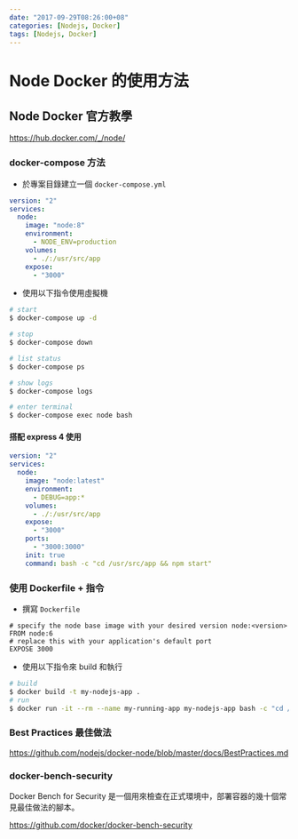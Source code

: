 ```yaml
---
date: "2017-09-29T08:26:00+08"
categories: [Nodejs, Docker]
tags: [Nodejs, Docker]
---
```

# Node Docker 的使用方法

## Node Docker 官方教學

<https://hub.docker.com/_/node/>

### docker-compose 方法

* 於專案目錄建立一個 `docker-compose.yml`

```yaml
version: "2"
services:
  node:
    image: "node:8"
    environment:
      - NODE_ENV=production
    volumes:
      - ./:/usr/src/app
    expose:
      - "3000"
```

* 使用以下指令使用虛擬機

```bash
# start
$ docker-compose up -d

# stop
$ docker-compose down

# list status
$ docker-compose ps

# show logs
$ docker-compose logs

# enter terminal
$ docker-compose exec node bash
```

#### 搭配 express 4 使用

```yaml
version: "2"
services:
  node:
    image: "node:latest"
    environment:
      - DEBUG=app:*
    volumes:
      - ./:/usr/src/app
    expose:
      - "3000"
    ports:
      - "3000:3000"
    init: true
    command: bash -c "cd /usr/src/app && npm start"
```

### 使用 Dockerfile + 指令

* 撰寫 `Dockerfile`

```docker
# specify the node base image with your desired version node:<version>
FROM node:6
# replace this with your application's default port
EXPOSE 3000
```

* 使用以下指令來 build 和執行

```bash
# build
$ docker build -t my-nodejs-app .
# run
$ docker run -it --rm --name my-running-app my-nodejs-app bash -c "cd /usr/src/app && npm start"
```

### Best Practices 最佳做法

<https://github.com/nodejs/docker-node/blob/master/docs/BestPractices.md>

### docker-bench-security

Docker Bench for Security 是一個用來檢查在正式環境中，部署容器的幾十個常見最佳做法的腳本。

<https://github.com/docker/docker-bench-security>
